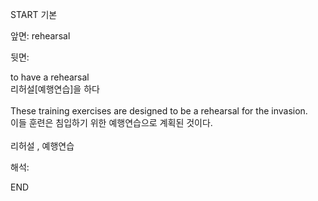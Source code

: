 START
기본

앞면:
rehearsal


뒷면:
<div>to have a rehearsal </div><div>리허설[예행연습]을 하다</div><div><br></div><div><div>These training exercises are designed to be a rehearsal for the invasion. </div><div>이들 훈련은 침입하기 위한 예행연습으로 계획된 것이다.</div></div><div><br></div><div>리허설 , 예행연습</div>


해석:

END